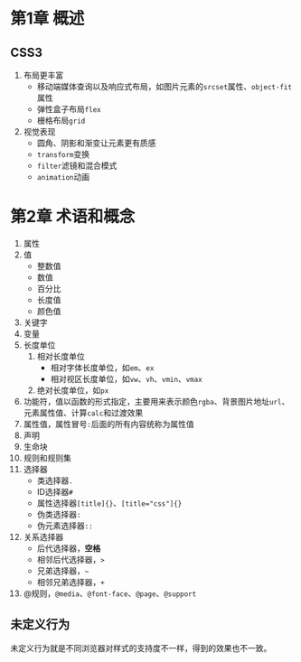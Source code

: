 ﻿# 第1章 概述 #

## CSS3 ##

1. 布局更丰富
    - 移动端媒体查询以及响应式布局，如图片元素的`srcset`属性、`object-fit`属性
    - 弹性盒子布局`flex`
    - 栅格布局`grid`
2. 视觉表现
    - 圆角、阴影和渐变让元素更有质感
    - `transform`变换
    - `filter`滤镜和混合模式
    - `animation`动画

# 第2章 术语和概念 #

1. 属性
2. 值
    - 整数值
    - 数值
    - 百分比
    - 长度值
    - 颜色值
3. 关键字
4. 变量
5. 长度单位
    1. 相对长度单位
        - 相对字体长度单位，如`em`、`ex`
        - 相对视区长度单位，如`vw`、`vh`、`vmin`、`vmax`
    2. 绝对长度单位，如`px`
6. 功能符，值以函数的形式指定，主要用来表示颜色`rgba`、背景图片地址`url`、元素属性值、计算`calc`和过渡效果
7. 属性值，属性冒号`:`后面的所有内容统称为属性值
8. 声明
9. 生命块
10. 规则和规则集
11. 选择器
    - 类选择器`.`
    - ID选择器`#`
    - 属性选择器`[title]{}`、`[title="css"]{}`
    - 伪类选择器`:`
    - 伪元素选择器`::`
12. 关系选择器
    - 后代选择器，**空格**
    - 相邻后代选择器，`>`
    - 兄弟选择器，`~`
    - 相邻兄弟选择器，`+`
13. @规则，`@media`、`@font-face`、`@page`、`@support`

## 未定义行为 ##

未定义行为就是不同浏览器对样式的支持度不一样，得到的效果也不一致。
